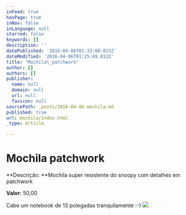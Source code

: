 ```yaml
---
inFeed: true
hasPage: true
inNav: false
inLanguage: null
starred: false
keywords: []
description: ''
datePublished: '2016-04-06T01:33:08.023Z'
dateModified: '2016-04-06T01:25:49.812Z'
title: "Mochila\_patchwork"
author: []
authors: []
publisher:
  name: null
  domain: null
  url: null
  favicon: null
sourcePath: _posts/2016-04-06-mochila.md
published: true
url: mochila/index.html
_type: Article

---
```

# Mochila patchwork

**Descrição: **Mochila super resistente do snoopy com detalhes em patchwork

**Valor:** 50,00

Cabe um notebook de 13 polegadas tranquilamente :-)
![](https://the-grid-user-content.s3-us-west-2.amazonaws.com/64b0523f-bef0-40e4-bace-1feee434b1db.jpg)